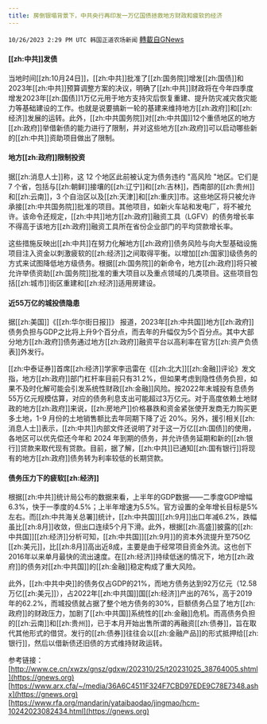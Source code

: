 ```yaml
---
title: 房倒银塌背景下，中共央行再印发一万亿国债拯救地方财政和疲软的经济
---
```

`10/26/2023 2:29 PM UTC 韩国正道农场新闻` [轉載自GNews](https://gnews.org/articles/1884237)



#### **[[zh:中共]]发债**

  

当地时间[[zh:10月24日]]，[[zh:中共]]批准了[[zh:国务院]]增发[[zh:国债]]和2023年[[zh:中共]]预算调整方案的决议，明确了[[zh:中共]]财政将在今年四季度增发2023年[[zh:国债]]1万亿元用于地方支持灾后恢复重建、提升防灾减灾救灾能力等基础建设的工作。也就是说要搞新一轮的基建来维持地方[[zh:政府]]和[[zh:经济]]发展的运转。此外，[[zh:中共国务院]]对[[zh:中共国]]12个重债地区的地方[[zh:政府]]举借新债的能力进行了限制，并对这些地方[[zh:政府]]可以启动哪些新的[[zh:中共]]资助项目做出了限制。

  


#### **地方[[zh:政府]]限制投资**

  

据[[zh:消息人士]]称，这 12 个地区此前被认定为债务违约 "高风险 "地区。它们是 7 个省，包括与[[zh:朝鲜]]接壤的[[zh:辽宁]]和[[zh:吉林]]，西南部的[[zh:贵州]]和[[zh:云南]]，3 个自治区以及[[zh:天津]]和[[zh:重庆]]市。这些地区将只被允许承接[[zh:中共国务院]]批准的项目。其他项目，如新火车站和发电厂，将不被允许。该命令还规定，[[zh:中共]]地方[[zh:政府]]融资工具（LGFV）的债务增长率不得高于该地方[[zh:政府]]融资工具所在省份企业部门的平均贷款增长率。

  

这些措施反映出[[zh:中共]]在努力化解地方[[zh:政府]]债务风险与向大型基础设施项目注入资金以刺激疲软的[[zh:经济]]之间取得平衡。以增加[[zh:国家]]级债务的方式来试图降低地方级债务。根据[[zh:国务院]]的新命令，地方[[zh:政府]]将只被允许举债资助[[zh:国务院]]批准的重大项目以及重点领域的几类项目。这些项目包括[[zh:城市]]街区重建和[[zh:经济]]适用房建设。

  


#### **近55万亿的城投债隐患**

  

据[[zh:美国]]《[[zh:华尔街日报]]》 报道，2023年[[zh:中共国]]地方[[zh:政府]]债务负担与GDP之比将上升9个百分点，而去年的升幅仅为5个百分点。其中大部分地方[[zh:政府]]债务通过地方[[zh:政府]]融资平台以高利率在官方[[zh:资产负债表]]外发行。

[[zh:中泰证券]]首席[[zh:经济]]学家李迅雷在《[[zh:北大]][[zh:金融]]评论》发文指，地方[[zh:政府]]部门杠杆率目前只有31.2%，但如果考虑到隐性债务负担，如果不及时化解可能会引发系统性财政[[zh:金融]]风险。按2022年末城投有息债务55万亿元规模估算，对应的债务利息支出可能超过3万亿元。对于高度依赖土地财政的地方[[zh:政府]]来说，[[zh:房地产]]价格暴跌和资金紧张使开发商无力购买更多土地，1-9 月份的土地销售额比去年同期下降了近 20%。另外，援引相关[[zh:消息人士]]表示，[[zh:中共]]内部文件还说明了对于这一万亿[[zh:国债]]的使用，各地区可以优先偿还今年和 2024 年到期的债务，并允许债务延期和新的[[zh:银行]]贷款来取代现有贷款。目前，据了解，[[zh:中共]]已通知[[zh:国有银行]]将现有的地方[[zh:政府]]债务转为利率较低的长期贷款。

  

  


#### **债务压力下的疲软[[zh:经济]]**

  

根据[[zh:中共]]统计局公布的数据来看，上半年的GDP数据——二季度GDP增幅6.3%，快于一季度的4.5%；上半年增速为5.5%。官方设置的全年增长目标是5%左右。而[[zh:中共海关总署]]统计，[[zh:中共国]][[zh:9月]]出口年减6.2%，跌幅虽比[[zh:8月]]收敛，但出口连续5个月下滑。此外，根据[[zh:高盛]]披露的[[zh:中共国]][[zh:经济]]分析可知，[[zh:中共国]][[zh:9月]]的资本外流提升至750亿[[zh:美元]]，比[[zh:8月]]高出近8成，主要是由于经常项目资金外流。这也创下2016年以来单月最快的流出速度。在[[zh:经济]]持续低迷的情况下，地方[[zh:政府]]的债务对[[zh:中共国]]的[[zh:金融]]稳定构成了重大风险。

  

此外，[[zh:中共中央]]的债务仅占GDP的21%，而地方债务达到92万亿元（12.58万亿[[zh:美元]]），占2022年[[zh:中共国]]国[[zh:经济]]产出的76%，高于2019年的62.2%，而城投债就占据了整个地方债务的30%，巨额债务凸显了地方[[zh:政府]]的财政压力，加剧了[[zh:中共国]]系统性的[[zh:金融]]危机。而高债务负担的[[zh:云南]]和[[zh:贵州]]，已于本月开始出售所谓的再融资[[zh:债券]]，旨在取代其他形式的借贷。发行的[[zh:债券]]往往会以[[zh:金融产品]]的形式抵押给[[zh:银行]]，然后以借新债还旧债的方式维持财政运转。

参考链接：
[http://www.ce.cn/xwzx/gnsz/gdxw/202310/25/t20231025_38764005.shtml](https://gnews.org)
[https://www.arx.cfa/~/media/36A6C4511F324F7CBD97EDE9C78E7348.ashx](https://gnews.org)
[https://www.rfa.org/mandarin/yataibaodao/jingmao/hcm-10242023082434.html](https://gnews.org)
